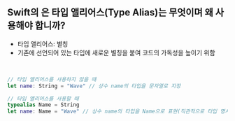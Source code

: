 ## Swift의 은 타입 앨리어스(Type Alias)는 무엇이며 왜 사용해야 합니까?
- 타입 앨리어스: 별칭
- 기존에 선언되어 있는 타입에 새로운 별칭을 붙여 코드의 가독성을 높이기 위함
<br>

```swift
// 타입 앨리어스를 사용하지 않을 때
let name: String = "Wave" // 상수 name의 타입을 문자열로 지정

// 타입 앨리어스를 사용할 때
typealias Name = String
let name: Name = "Wave" // 상수 name의 타입을 Name으로 표현(직관적으로 타입 명시 가능)
```
